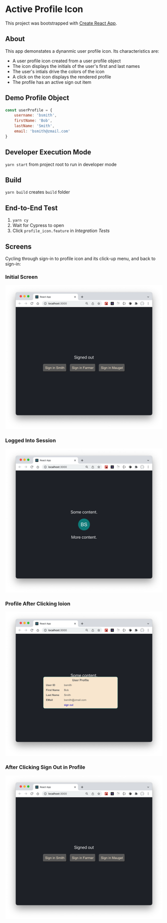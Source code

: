 # Active Profile Icon

This project was bootstrapped with [Create React App](https://github.com/facebook/create-react-app).

## About
This app demonstates a dynanmic user profile icon. Its characteristics are:
+ A user profile icon created from a user profile object
+ The icon displays the initials of the user's first and last names
+ The user's intials drive the colors of the icon
+ A click on the icon displays the rendered profile
+ The profile has an active sign out item

## Demo Profile Object

```javascript
const userProfile = {
    username: 'bsmith',
    firstName: 'Bob',
    lastName: 'Smith',
    email: 'bsmith@zmail.com'
}
```

## Developer Execution Mode
`yarn start` from project root to run in developer mode

## Build
`yarn build` creates `build` folder

## End-to-End Test
1. `yarn cy`
2. Wait for Cypress to open 
3. Click `profile_icon.feature` in _Integration Tests_

## Screens
Cycling through sign-in to profile icon and its click-up menu, and back to sign-in:
### Initial Screen
![Initial Screen](./doc-img/profiile-icon-a.png)

### Logged Into Session 
![In Session](./doc-img/profiile-icon-b.png)

### Profile After Clicking Ioion
![Profile popup](./doc-img/profiile-icon-c.png)

### After Clicking Sign Out in Profile
![doc-img/profiile-icon-d.png](./doc-img/profiile-icon-d.png)
